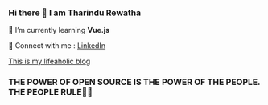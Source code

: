### Hi there 👋 I am Tharindu Rewatha

🌱 I’m currently learning **Vue.js**

💬 Connect with me : [LinkedIn](https://www.linkedin.com/in/tharindu-rewatha/)

[This is my lifeaholic blog](https://www.devstories.me/)

### THE POWER OF OPEN SOURCE IS THE POWER OF THE PEOPLE. THE PEOPLE RULE🧡🧡
<!--
**TharinduRewatha/TharinduRewatha** is a ✨ _special_ ✨ repository because its `README.md` (this file) appears on your GitHub profile.

Here are some ideas to get you started:

- 🔭 I’m currently working on ...
- 🌱 I’m currently learning ...
- 👯 I’m looking to collaborate on ...
- 🤔 I’m looking for help with ...
- 💬 Ask me about ...
- 📫 How to reach me: ...
- 😄 Pronouns: ...
- ⚡ Fun fact: ...
-->
